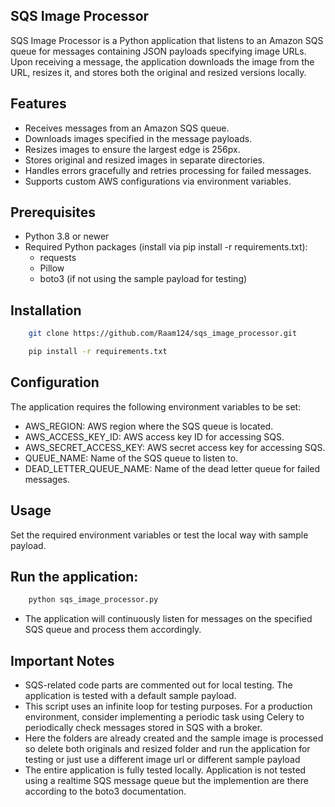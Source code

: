 ## SQS Image Processor

SQS Image Processor is a Python application that listens to an Amazon SQS queue for messages containing JSON payloads specifying image URLs. Upon receiving a message, the application downloads the image from the URL, resizes it, and stores both the original and resized versions locally.

## Features

* Receives messages from an Amazon SQS queue.
* Downloads images specified in the message payloads.
* Resizes images to ensure the largest edge is 256px.
* Stores original and resized images in separate directories.
* Handles errors gracefully and retries processing for failed messages.
* Supports custom AWS configurations via environment variables.


## Prerequisites

* Python 3.8 or newer
* Required Python packages (install via pip install -r requirements.txt):
    * requests
    * Pillow
    * boto3 (if not using the sample payload for testing)

## Installation

```bash
    git clone https://github.com/Raam124/sqs_image_processor.git
```

```bash
    pip install -r requirements.txt
```

## Configuration

The application requires the following environment variables to be set:

* AWS_REGION: AWS region where the SQS queue is located.
* AWS_ACCESS_KEY_ID: AWS access key ID for accessing SQS.
* AWS_SECRET_ACCESS_KEY: AWS secret access key for accessing SQS.
* QUEUE_NAME: Name of the SQS queue to listen to.
* DEAD_LETTER_QUEUE_NAME: Name of the dead letter queue for failed messages.

## Usage

Set the required environment variables or test the local way with sample payload.

## Run the application:

```bash
    python sqs_image_processor.py
```

* The application will continuously listen for messages on the specified SQS queue and process them accordingly.


## Important Notes

* SQS-related code parts are commented out for local testing. The application is tested with a default sample payload.
* This script uses an infinite loop for testing purposes. For a production environment, consider implementing a periodic task using Celery to periodically check messages stored in SQS with a broker.
* Here the folders are already created and the sample image is processed so delete both originals and resized folder and run the application for testing or just use a different image url or different sample payload
* The entire application is fully tested locally. Application is not tested using a realtime SQS message queue but the implemention are there according to the boto3 documentation.